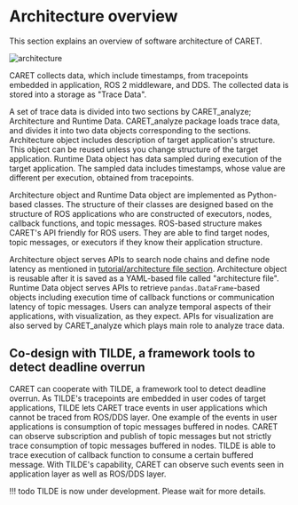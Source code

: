 # Architecture overview

This section explains an overview of software architecture of CARET.

![architecture](../../imgs/architecture.png)

CARET collects data, which include timestamps, from tracepoints embedded in application, ROS 2 middleware, and DDS. The collected data is stored into a storage as "Trace Data".

A set of trace data is divided into two sections by CARET_analyze; Architecture and Runtime Data. CARET_analyze package loads trace data, and divides it into two data objects corresponding to the sections. Architecture object includes description of target application's structure. This object can be reused unless you change structure of the target application. Runtime Data object has data sampled during execution of the target application. The sampled data includes timestamps, whose value are different per execution, obtained from tracepoints.

Architecture object and Runtime Data object are implemented as Python-based classes. The structure of their classes are designed based on the structure of ROS applications who are constructed of executors, nodes, callback functions, and topic messages. ROS-based structure makes CARET's API friendly for ROS users. They are able to find target nodes, topic messages, or executors if they know their application structure.

Architecture object serves APIs to search node chains and define node latency as mentioned in [tutorial/architecture file section](../tutorials/create_architecture.md). Architecture object is reusable after it is saved as a YAML-based file called "architecture file".
Runtime Data object serves APIs to retrieve `pandas.DataFrame`-based objects including execution time of callback functions or communication latency of topic messages. Users can analyze temporal aspects of their applications, with visualization, as they expect. APIs for visualization are also served by CARET_analyze which plays main role to analyze trace data.

## Co-design with TILDE, a framework tools to detect deadline overrun

CARET can cooperate with TILDE, a framework tool to detect deadline overrun. As TILDE's tracepoints are embedded in user codes of target applications, TILDE lets CARET trace events in user applications which cannot be traced from ROS/DDS layer. One example of the events in user applications is consumption of topic messages buffered in nodes. CARET can observe subscription and publish of topic messages but not strictly trace consumption of topic messages buffered in nodes. TILDE is able to trace execution of callback function to consume a certain buffered message. With TILDE's capability, CARET can observe such events seen in application layer as well as ROS/DDS layer.

<prettier-ignore-start>
!!! todo
        TILDE is now under development. Please wait for more details.
<prettier-ignore-end>
